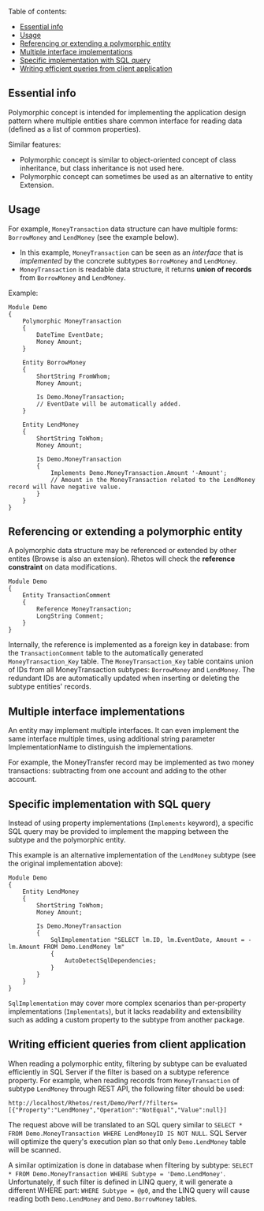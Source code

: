 Table of contents:

* [Essential info](#essential-info)
* [Usage](#usage)
* [Referencing or extending a polymorphic entity](#referencing-or-extending-a-polymorphic-entity)
* [Multiple interface implementations](#multiple-interface-implementations)
* [Specific implementation with SQL query](#specific-implementation-with-sql-query)
* [Writing efficient queries from client application](#writing-efficient-queries-from-client-application)

## Essential info

Polymorphic concept is intended for implementing the application design pattern where multiple entities share common interface for reading data (defined as a list of common properties).

Similar features:
* Polymorphic concept is similar to object-oriented concept of class inheritance, but class inheritance is not used here.
* Polymorphic concept can sometimes be used as an alternative to entity Extension.

## Usage

For example, `MoneyTransaction` data structure can have multiple forms: `BorrowMoney` and `LendMoney` (see the example below).

* In this example, `MoneyTransaction` can be seen as an *interface* that is *implemented* by the concrete subtypes `BorrowMoney` and `LendMoney`.
* `MoneyTransaction` is readable data structure, it returns **union of records** from  `BorrowMoney` and `LendMoney`.

Example:

	Module Demo
	{
		Polymorphic MoneyTransaction
		{
			DateTime EventDate;
			Money Amount;
		}
		
		Entity BorrowMoney
		{
			ShortString FromWhom;
			Money Amount;
			
			Is Demo.MoneyTransaction;
			// EventDate will be automatically added.
		}
		
		Entity LendMoney
		{
			ShortString ToWhom;
			Money Amount;
			
			Is Demo.MoneyTransaction
			{
				Implements Demo.MoneyTransaction.Amount '-Amount';
				// Amount in the MoneyTransaction related to the LendMoney record will have negative value.  
			}
		}
	}

## Referencing or extending a polymorphic entity

A polymorphic data structure may be referenced or extended by other entites (Browse is also an extension).
Rhetos will check the **reference constraint** on data modifications.

	Module Demo
	{
		Entity TransactionComment
		{
			Reference MoneyTransaction;
			LongString Comment;
		}
	}

Internally, the reference is implemented as a foreign key in database: from the `TransactionComment` table to the automatically generated `MoneyTransaction_Key` table.
The `MoneyTransaction_Key` table contains union of IDs from all MoneyTransaction subtypes: `BorrowMoney` and `LendMoney`.
The redundant IDs are automatically updated when inserting or deleting the subtype entities' records.

## Multiple interface implementations

An entity may implement multiple interfaces.
It can even implement the same interface multiple times, using additional string parameter ImplementationName to distinguish the implementations.

For example, the MoneyTransfer record may be implemented as two money transactions: subtracting from one account and adding to the other account.

## Specific implementation with SQL query

Instead of using property implementations (`Implements` keyword), a specific SQL query may be provided to implement the mapping between the subtype and the polymorphic entity.

This example is an alternative implementation of the `LendMoney` subtype (see the original implementation above):

    Module Demo
    {
        Entity LendMoney
        {
            ShortString ToWhom;
            Money Amount;
            
            Is Demo.MoneyTransaction
            {
                SqlImplementation "SELECT lm.ID, lm.EventDate, Amount = -lm.Amount FROM Demo.LendMoney lm"
                {
                    AutoDetectSqlDependencies;
                }
            }
        }
    }

`SqlImplementation` may cover more complex scenarios than per-property implementations (`Implementats`), but it lacks readability and extensibility such as adding a custom property to the subtype from another package.

## Writing efficient queries from client application

When reading a polymorphic entity, filtering by subtype can be evaluated efficiently in SQL Server if the filter is based on a subtype reference property.
For example, when reading records from `MoneyTransaction` of subtype `LendMoney` through REST API, the following filter should be used:

	http://localhost/Rhetos/rest/Demo/Perf/?filters=[{"Property":"LendMoney","Operation":"NotEqual","Value":null}]

The request above will be translated to an SQL query similar to `SELECT * FROM Demo.MoneyTransaction WHERE LendMoneyID IS NOT NULL`.
SQL Server will optimize the query's execution plan so that only `Demo.LendMoney` table will be scanned.

A similar optimization is done in database when filtering by subtype: `SELECT * FROM Demo.MoneyTransaction WHERE Subtype = 'Demo.LendMoney'`.
Unfortunately, if such filter is defined in LINQ query, it will generate a different WHERE part:
`WHERE Subtype = @p0`, and the LINQ query will cause reading both `Demo.LendMoney` and `Demo.BorrowMoney` tables.
